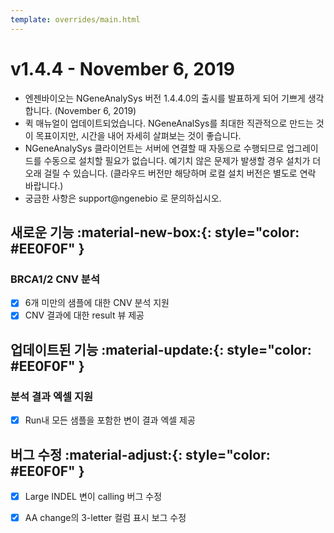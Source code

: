```yaml
---
template: overrides/main.html
---
```


# v1.4.4 - November 6, 2019

* 엔젠바이오는 NGeneAnalySys 버전 1.4.4.0의 출시를 발표하게 되어 기쁘게 생각합니다. (November 6, 2019)
* 퀵 매뉴얼이 업데이트되었습니다. NGeneAnalSys를 최대한 직관적으로 만드는 것이 목표이지만, 시간을 내어 자세히 살펴보는 것이 좋습니다.
* NGeneAnalySys 클라이언트는 서버에 연결할 때 자동으로 수행되므로 업그레이드를 수동으로 설치할 필요가 없습니다. 예기치 않은 문제가 발생할 경우 설치가 더 오래 걸릴 수 있습니다. (클라우드 버전만 해당하며 로컬 설치 버전은 별도로 연락 바랍니다.)
* 궁금한 사항은 support@ngenebio 로 문의하십시오.

## 새로운 기능 :material-new-box:{: style="color: #EE0F0F" } 


### BRCA1/2 CNV 분석

* [x] 6개 미만의 샘플에 대한 CNV 분석 지원
* [x] CNV 결과에 대한 result 뷰 제공

## 업데이트된 기능 :material-update:{: style="color: #EE0F0F" }

### 분석 결과 엑셀 지원
* [x] Run내 모든 샘플을 포함한 변이 결과 엑셀 제공

## 버그 수정 :material-adjust:{: style="color: #EE0F0F" } 

* [x] Large INDEL 변이 calling 버그 수정
* [x] AA change의 3-letter 컬럼 표시 보그 수정

